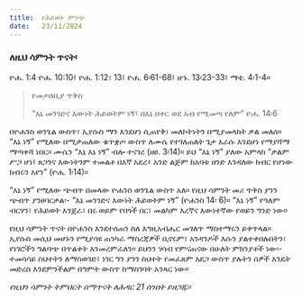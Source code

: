 ```yaml
---
title:  የሕይወት ምንጭ
date:   23/11/2024
---
```


### ለዚህ ሳምንት ጥናት፡
ዮሐ. 1:4 ዮሐ. 10:10፤ ዮሐ. 1:12፣ 13፤ ዮሐ. 6፡61-68፤ ዘኁ. 13፡23-33፤ ማቴ. 4፡1-4።

> <p>የመታሰቢያ ጥቅስ</p>
> “እኔ መንገድና እውነት ሕይወትም ነኝ፤ በእኔ በቀር ወደ አብ የሚመጣ የለም” ዮሐ. 14፡6


በዮሐንስ ወንጌል ውስጥ፣ ኢየሱስ ማን እንደሆነ ሲጠየቅ፣ መለኮትነትን በሚያመላክት ቃል መለሰ። “እኔ ነኝ” የሚለው በሚቃጠለው ቁጥቋጦ ውስጥ ለሙሴ የተገለጠለት ጌታ እራሱ እንደሆነ የማያሻማ ማጣቀሻ ነበር። ሙሴን “እኔ እኔ ነኝ” ብሎ ተናገረ (ዘፀ. 3፡14)። ይህ “እኔ ነኝ” ያለው አምላክ “ቃልም ሥጋ ሆነ፤ ጸጋንና እውነትንም ተመልቶ በእኛ አደረ፥ አንድ ልጅም ከአባቱ ዘንድ እንዳለው ክብር የሆነው ክብሩን አየን” (ዮሐ. 1፡14)።

“እኔ ነኝ” የሚለው ጭብጥ በመላው ዮሐንስ ወንጌል ውስጥ አለ። የዚህ ሳምንት መሪ ጥቅስ ያንን ጭብጥ ያንፀባርቃል፡- “እኔ መንገድና እውነት ሕይወትም ነኝ” (ዮሐንስ 14፡ 6)። “እኔ ነኝ” የዓለም ብርሃን፣ የሕይወት እንጀራ፣ በሩ ወይም የበጎች በር፣ መልካም እረኛና እውነተኛው የወይን ግንድ ነው።

የዚህ ሳምንት ጥናት በዮሐንስ እንደተሰጠን ስለ እግዚአብሔር መገለጥ ማስተማሩን ይቀጥላል። ኢየሱስ መሲህ መሆኑን የሚያሳዩ ጠንካራ ማስረጃዎች ቢኖሩም፣ አንዳንዶች እሱን ያልተቀበሉበትን፣ የነገሮችን ግልባጭ በጥልቀት እንመረምራለን። ይህንን ሃሳብ የምናጠናው በሁለት ምክንያቶች ነው፡- ተመሳሳይ ስህተትን ለማስወገድ፣ ነገር ግን ያንን ስህተት የመፈጸም አደጋ ውስጥ ያሉትን ሰዎች እንዴት መድረስ እንደምንችልም በግምት ውስጥ ከማስገባት አንጻር ነው። 

_የዚህን ሳምንት ትምህርት በማጥናት ለሕዳር 21 ሰንበት ይዘጋጁ።_